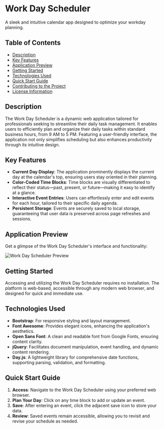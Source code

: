# Work Day Scheduler

A sleek and intuitive calendar app designed to optimize your workday planning.

## Table of Contents

- [Description](#description)
- [Key Features](#key-features)
- [Application Preview](#application-preview)
- [Getting Started](#getting-started)
- [Technologies Used](#technologies-used)
- [Quick Start Guide](#quick-start-guide)
- [Contributing to the Project](#contributing-to-the-project)
- [License Information](#license-information)

## Description

The Work Day Scheduler is a dynamic web application tailored for professionals seeking to streamline their daily task management. It enables users to efficiently plan and organize their daily tasks within standard business hours, from 9 AM to 5 PM. Featuring a user-friendly interface, the application not only simplifies scheduling but also enhances productivity through its intuitive design.

## Key Features

- **Current Day Display**: The application prominently displays the current day at the calendar's top, ensuring users stay oriented in their planning.
- **Color-Coded Time Blocks**: Time blocks are visually differentiated to reflect their status—past, present, or future—making it easy to identify at a glance.
- **Interactive Event Entries**: Users can effortlessly enter and edit events for each hour, tailored to their specific daily agenda.
- **Persistent Storage**: Events are securely saved to local storage, guaranteeing that user data is preserved across page refreshes and sessions.

## Application Preview

Get a glimpse of the Work Day Scheduler's interface and functionality:

![Work Day Scheduler Preview](<Assets/Screenshot 2024-01-28 140410.png> "Work Day Scheduler Interface")

## Getting Started

Accessing and utilizing the Work Day Scheduler requires no installation. The platform is web-based, accessible through any modern web browser, and designed for quick and immediate use.

## Technologies Used

- **Bootstrap**: For responsive styling and layout management.
- **Font Awesome**: Provides elegant icons, enhancing the application's aesthetics.
- **Open Sans Font**: A clean and readable font from Google Fonts, ensuring content clarity.
- **jQuery**: Facilitates document manipulation, event handling, and dynamic content rendering.
- **Day.js**: A lightweight library for comprehensive date functions, supporting parsing, validation, and formatting.

## Quick Start Guide

1. **Access**: Navigate to the Work Day Scheduler using your preferred web browser.
2. **Plan Your Day**: Click on any time block to add or update an event.
3. **Save**: After entering an event, click the adjacent save icon to store your data.
4. **Review**: Saved events remain accessible, allowing you to revisit and revise your schedule as needed.

